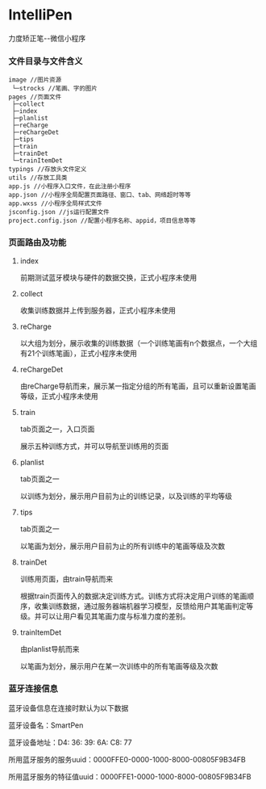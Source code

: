 # IntelliPen

力度矫正笔--微信小程序

### 文件目录与文件含义
```
image //图片资源
 └─strocks //笔画、字的图片
pages //页面文件
 ├─collect
 ├─index
 ├─planlist
 ├─reCharge
 ├─reChargeDet
 ├─tips
 ├─train
 ├─trainDet
 └─trainItemDet
typings //存放头文件定义
utils //存放工具类
app.js //小程序入口文件，在此注册小程序
app.json //小程序全局配置页面路径、窗口、tab、网络超时等等
app.wxss //小程序全局样式文件
jsconfig.json //js运行配置文件
project.config.json //配置小程序名称、appid，项目信息等等
```

### 页面路由及功能

1. index

   前期测试蓝牙模块与硬件的数据交换，正式小程序未使用

2. collect

   收集训练数据并上传到服务器，正式小程序未使用

3. reCharge

   以大组为划分，展示收集的训练数据（一个训练笔画有n个数据点，一个大组有21个训练笔画），正式小程序未使用

4. reChargeDet

   由reCharge导航而来，展示某一指定分组的所有笔画，且可以重新设置笔画等级，正式小程序未使用

5. train

   tab页面之一，入口页面

   展示五种训练方式，并可以导航至训练用的页面

6. planlist

   tab页面之一

   以训练为划分，展示用户目前为止的训练记录，以及训练的平均等级

7. tips

   tab页面之一

   以笔画为划分，展示用户目前为止的所有训练中的笔画等级及次数

8. trainDet

   训练用页面，由train导航而来

   根据train页面传入的数据决定训练方式。训练方式将决定用户训练的笔画顺序，收集训练数据，通过服务器端机器学习模型，反馈给用户其笔画判定等级。并可以让用户看见其笔画力度与标准力度的差别。

9. trainItemDet

   由planlist导航而来

   以笔画为划分，展示用户在某一次训练中的所有笔画等级及次数

### 蓝牙连接信息

蓝牙设备信息在连接时默认为以下数据

蓝牙设备名：SmartPen

蓝牙设备地址：D4: 36: 39: 6A: C8: 77

所用蓝牙服务的服务uuid：0000FFE0-0000-1000-8000-00805F9B34FB

所用蓝牙服务的特征值uuid：0000FFE1-0000-1000-8000-00805F9B34FB
